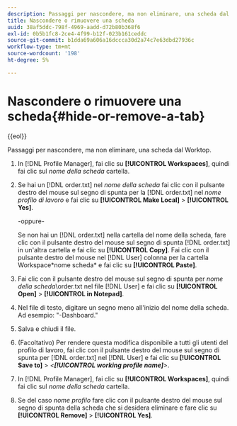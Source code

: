 ```yaml
---
description: Passaggi per nascondere, ma non eliminare, una scheda dal Worktop.
title: Nascondere o rimuovere una scheda
uuid: 38af5ddc-798f-4969-aadd-d72b80b368f6
exl-id: 0b5b1fc8-2ce4-4f99-b12f-023b161ceddc
source-git-commit: b1dda69a606a16dccca30d2a74c7e63dbd27936c
workflow-type: tm+mt
source-wordcount: '198'
ht-degree: 5%

---
```


# Nascondere o rimuovere una scheda{#hide-or-remove-a-tab}

{{eol}}

Passaggi per nascondere, ma non eliminare, una scheda dal Worktop.

1. In [!DNL Profile Manager], fai clic su **[!UICONTROL Workspaces]**, quindi fai clic sul *nome della scheda* cartella.
1. Se hai un [!DNL order.txt] nel *nome della scheda* fai clic con il pulsante destro del mouse sul segno di spunta per la [!DNL order.txt] nel *nome profilo di lavoro* e fai clic su **[!UICONTROL Make Local]** > **[!UICONTROL Yes]**.

   -oppure-

   Se non hai un [!DNL order.txt] nella cartella del nome della scheda, fare clic con il pulsante destro del mouse sul segno di spunta [!DNL order.txt] in un&#39;altra cartella e fai clic su **[!UICONTROL Copy]**. Fai clic con il pulsante destro del mouse nel [!DNL User] colonna per la cartella Workspace\*nome scheda* e fai clic su **[!UICONTROL Paste]**.

1. Fai clic con il pulsante destro del mouse sul segno di spunta per *nome della scheda*\order.txt nel file [!DNL User] e fai clic su **[!UICONTROL Open]** > **[!UICONTROL in Notepad]**.
1. Nel file di testo, digitare un segno meno all&#39;inizio del nome della scheda. Ad esempio: &quot;-Dashboard.&quot;
1. Salva e chiudi il file.
1. (Facoltativo) Per rendere questa modifica disponibile a tutti gli utenti del profilo di lavoro, fai clic con il pulsante destro del mouse sul segno di spunta per [!DNL order.txt] nel [!DNL User] e fai clic su **[!UICONTROL Save to]** > *&lt;**[!UICONTROL working profile name]**>*.

1. In [!DNL Profile Manager], fai clic su **[!UICONTROL Workspaces]**, quindi fai clic sul *nome della scheda* cartella.
1. Se del caso *nome profilo* fare clic con il pulsante destro del mouse sul segno di spunta della scheda che si desidera eliminare e fare clic su **[!UICONTROL Remove]** > **[!UICONTROL Yes]**.
